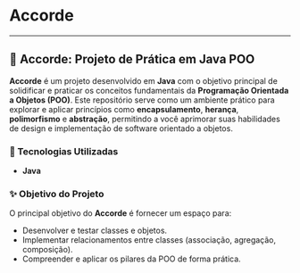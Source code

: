 # Accorde

---

## 🎵 Accorde: Projeto de Prática em Java POO

**Accorde** é um projeto desenvolvido em **Java** com o objetivo principal de solidificar e praticar os conceitos fundamentais da **Programação Orientada a Objetos (POO)**. Este repositório serve como um ambiente prático para explorar e aplicar princípios como **encapsulamento**, **herança**, **polimorfismo** e **abstração**, permitindo a você aprimorar suas habilidades de design e implementação de software orientado a objetos.

### 🚀 Tecnologias Utilizadas

* **Java**

### ✨ Objetivo do Projeto

O principal objetivo do **Accorde** é fornecer um espaço para:

* Desenvolver e testar classes e objetos.
* Implementar relacionamentos entre classes (associação, agregação, composição).
* Compreender e aplicar os pilares da POO de forma prática.
